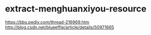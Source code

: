 # extract-menghuanxiyou-resource
https://bbs.pediy.com/thread-216969.htm
http://blog.csdn.net/blueeffie/article/details/50971665
